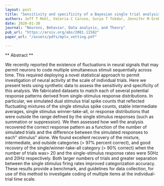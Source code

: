 ```yaml
---
layout: post
title: "Sensitivity and specificity of a Bayesian single trial analysis for time varying neural signals"
authors: Jeff T Mohl, Valeria C Caruso, Surya T Tokdar, Jennifer M Grohh
date: 2020-01-30
journal: "Neurons, Behavior, Data analysis, and Theory"
pub_url: "https://arxiv.org/abs/2001.11582"
paper_url: "/assets/pdfs/mplx_vetting.pdf"

---
```


** Abstract **

We recently reported the existence of fluctuations in neural signals that may permit neurons to code multiple simultaneous stimuli sequentially across time. This required deploying a novel statistical approach to permit investigation of neural activity at the scale of individual trials. Here we present tests using synthetic data to assess the sensitivity and specificity of this analysis. We fabricated datasets to match each of several potential response patterns derived from single-stimulus response distributions. In particular, we simulated dual stimulus trial spike counts that reflected fluctuating mixtures of the single stimulus spike counts, stable intermediate averages, single stimulus winner-take-all, or response distributions that were outside the range defined by the single stimulus responses (such as summation or suppression). We then assessed how well the analysis recovered the correct response pattern as a function of the number of simulated trials and the difference between the simulated responses to each" stimulus" alone. We found excellent recovery of the mixture, intermediate, and outside categories (> 97% percent correct), and good recovery of the single/winner-take-all category (> 90% correct) when the number of trials was> 20 and the single-stimulus response rates were 50Hz and 20Hz respectively. Both larger numbers of trials and greater separation between the single stimulus firing rates improved categorization accuracy. These results provide a benchmark, and guidelines for data collection, for use of this method to investigate coding of multiple items at the individual-trial time scale.